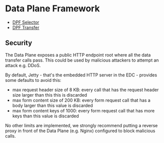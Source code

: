 # Data Plane Framework

- [DPF Selector](dpf_selector.md)
- [DPF Transfer](dpf_transfer.md)

## Security

The Data Plane exposes a public HTTP endpoint root where all the data transfer calls pass. This could be used by malicious
attackers to attempt an attack e.g. DDoS.

By default, Jetty - that's the embedded HTTP server in the EDC - provides some defaults to avoid this:
- max request header size of 8 KB: every call that has the request header size larger than this this is discarded
- max form content size of 200 KB: every form request call that has a body larger than this value is discarded
- max form content keys of 1000: every form request call that has more keys than this value is discarded

No other limits are implemented, we strongly recommend putting a reverse proxy in front of the Data Plane (e.g. Nginx)
configured to block malicious calls.